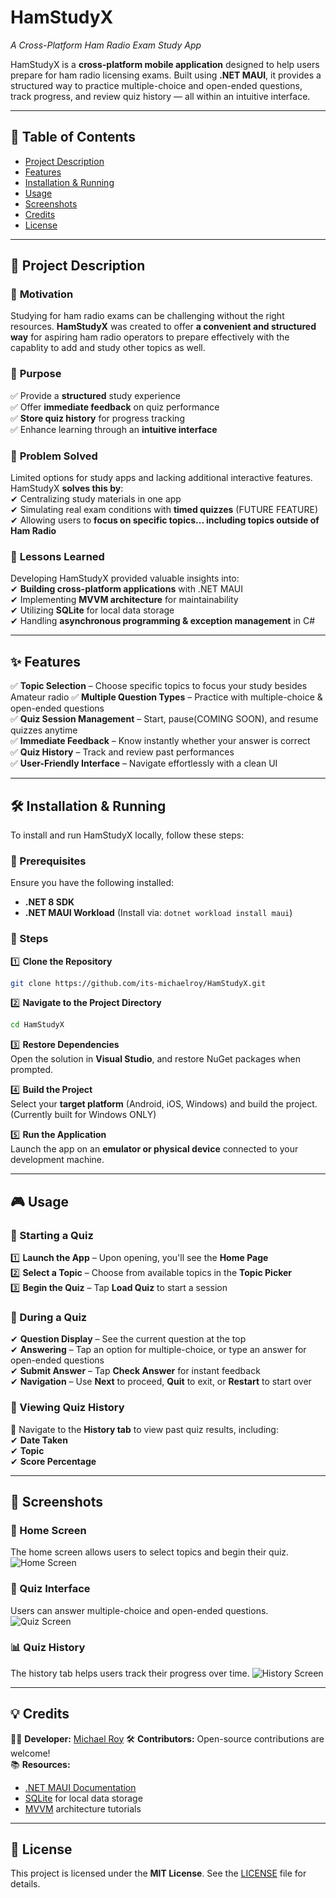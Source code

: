﻿# **HamStudyX**  
*A Cross-Platform Ham Radio Exam Study App*

HamStudyX is a **cross-platform mobile application** designed to help users prepare for ham radio licensing exams. Built using **.NET MAUI**, it provides a structured way to practice multiple-choice and open-ended questions, track progress, and review quiz history — all within an intuitive interface.

---

## 📌 **Table of Contents**
- [Project Description](#project-description)
- [Features](#features)
- [Installation & Running](#installation-and-running)
- [Usage](#usage)
- [Screenshots](#screenshots)
- [Credits](#credits)
- [License](#license)

---

## 📖 **Project Description**
### 🎯 **Motivation**
Studying for ham radio exams can be challenging without the right resources. **HamStudyX** was created to offer **a convenient and structured way** for aspiring ham radio operators to prepare effectively with the capablity to add and study other topics as well. 

### 🎯 **Purpose** 
✅ Provide a **structured** study experience  
✅ Offer **immediate feedback** on quiz performance  
✅ **Store quiz history** for progress tracking  
✅ Enhance learning through an **intuitive interface**  

### 🎯 **Problem Solved**
Limited options for study apps and lacking additional interactive features. HamStudyX **solves this by**:  
✔ Centralizing study materials in one app  
✔ Simulating real exam conditions with **timed quizzes** (FUTURE FEATURE)  
✔ Allowing users to **focus on specific topics... including topics outside of Ham Radio**  

### 🎯 **Lessons Learned**
Developing HamStudyX provided valuable insights into:  
✔ **Building cross-platform applications** with .NET MAUI  
✔ Implementing **MVVM architecture** for maintainability  
✔ Utilizing **SQLite** for local data storage  
✔ Handling **asynchronous programming & exception management** in C#  

---

## ✨ **Features**
✅ **Topic Selection** – Choose specific topics to focus your study besides Amateur radio 
✅ **Multiple Question Types** – Practice with multiple-choice & open-ended questions  
✅ **Quiz Session Management** – Start, pause(COMING SOON), and resume quizzes anytime  
✅ **Immediate Feedback** – Know instantly whether your answer is correct  
✅ **Quiz History** – Track and review past performances  
✅ **User-Friendly Interface** – Navigate effortlessly with a clean UI  

---

## 🛠 **Installation & Running**
To install and run HamStudyX locally, follow these steps:

### **🔹 Prerequisites**
Ensure you have the following installed:  
- **.NET 8 SDK**  
- **.NET MAUI Workload** (Install via: `dotnet workload install maui`)  

### **🔹 Steps**
1️⃣ **Clone the Repository**  
```bash
git clone https://github.com/its-michaelroy/HamStudyX.git
```

2️⃣ **Navigate to the Project Directory**  
```bash
cd HamStudyX
```

3️⃣ **Restore Dependencies**  
Open the solution in **Visual Studio**, and restore NuGet packages when prompted.

4️⃣ **Build the Project**  
Select your **target platform** (Android, iOS, Windows) and build the project. (Currently built for Windows ONLY)

5️⃣ **Run the Application**  
Launch the app on an **emulator or physical device** connected to your development machine.  

---

## 🎮 **Usage**
### **🔹 Starting a Quiz**
1️⃣ **Launch the App** – Upon opening, you'll see the **Home Page**  
2️⃣ **Select a Topic** – Choose from available topics in the **Topic Picker**  
3️⃣ **Begin the Quiz** – Tap **Load Quiz** to start a session  

### **🔹 During a Quiz**
✔ **Question Display** – See the current question at the top  
✔ **Answering** – Tap an option for multiple-choice, or type an answer for open-ended questions  
✔ **Submit Answer** – Tap **Check Answer** for instant feedback  
✔ **Navigation** – Use **Next** to proceed, **Quit** to exit, or **Restart** to start over  

### **🔹 Viewing Quiz History**
📂 Navigate to the **History tab** to view past quiz results, including:  
✔ **Date Taken**  
✔ **Topic**  
✔ **Score Percentage**  

---

## 📸 **Screenshots**
### 📍 Home Screen
The home screen allows users to select topics and begin their quiz.
![Home Screen](Resources/Images/home.png)

### 🎯 Quiz Interface
Users can answer multiple-choice and open-ended questions.
![Quiz Screen](Resources/Images/quiz.png)

### 📊 Quiz History
The history tab helps users track their progress over time.
![History Screen](Resources/Images/history.png)

---

## 💡 **Credits**
👨‍💻 **Developer:** [Michael Roy](https://github.com/its-michaelroy) 
🛠 **Contributors:** Open-source contributions are welcome!  
📚 **Resources:**  
- [.NET MAUI Documentation](https://learn.microsoft.com/en-us/dotnet/maui/)  
- [SQLite](https://www.sqlite.org/index.html) for local data storage  
- [MVVM](https://learn.microsoft.com/en-us/dotnet/maui/xaml/fundamentals/mvvm?view=net-maui-9.0) architecture tutorials  

---

## 📜 **License**
This project is licensed under the **MIT License**. See the [LICENSE](LICENSE) file for details.